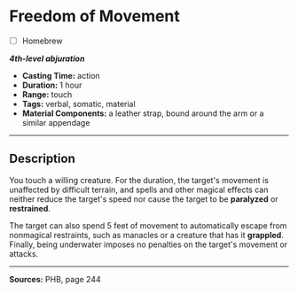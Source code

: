 # Freedom of Movement
- [ ] Homebrew

***4th-level abjuration***
- **Casting Time:** action
- **Duration:** 1 hour
- **Range:** touch
- **Tags:** verbal, somatic, material
- **Material Components:** a leather strap, bound around the arm or a similar appendage

---

## Description
You touch a willing creature.
For the duration, the target's movement is unaffected by difficult terrain, and spells and other magical effects can neither reduce the target's speed nor cause the target to be **paralyzed** or **restrained**.

The target can also spend 5 feet of movement to automatically escape from nonmagical restraints, such as manacles or a creature that has it **grappled**.
Finally, being underwater imposes no penalties on the target's movement or attacks.

---

**Sources:** PHB, page 244
